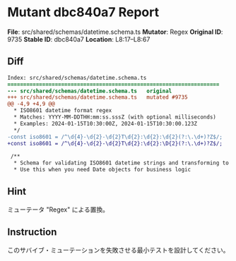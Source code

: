 # Mutant dbc840a7 Report

**File**: src/shared/schemas/datetime.schema.ts
**Mutator**: Regex
**Original ID**: 9735
**Stable ID**: dbc840a7
**Location**: L8:17–L8:67

## Diff

```diff
Index: src/shared/schemas/datetime.schema.ts
===================================================================
--- src/shared/schemas/datetime.schema.ts	original
+++ src/shared/schemas/datetime.schema.ts	mutated #9735
@@ -4,9 +4,9 @@
  * ISO8601 datetime format regex
  * Matches: YYYY-MM-DDTHH:mm:ss.sssZ (with optional milliseconds)
  * Examples: 2024-01-15T10:30:00Z, 2024-01-15T10:30:00.123Z
  */
-const iso8601 = /^\d{4}-\d{2}-\d{2}T\d{2}:\d{2}:\d{2}(?:\.\d+)?Z$/;
+const iso8601 = /^\d{4}-\d{2}-\d{2}T\d{2}:\d{2}:\D{2}(?:\.\d+)?Z$/;
 
 /**
  * Schema for validating ISO8601 datetime strings and transforming to Date objects
  * Use this when you need Date objects for business logic
```

## Hint

ミューテータ "Regex" による置換。

## Instruction

このサバイブ・ミューテーションを失敗させる最小テストを設計してください。
